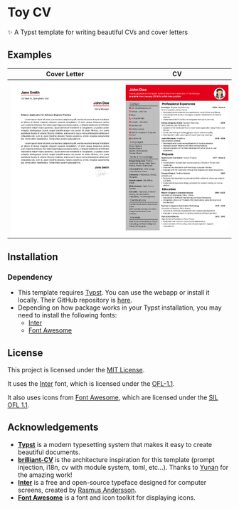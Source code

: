 # Toy CV

✨ A Typst template for writing beautiful CVs and cover letters

## Examples

| Cover Letter                                                   | CV                                         |
| -------------------------------------------------------------- | ------------------------------------------ |
| ![Cover Letter Example](./templates/previews/cover-letter.png) | ![CV Example](./templates/previews/cv.png) |

## Installation

### Dependency

- This template requires [Typst](https://typst.app). You can use the webapp or install it locally. Their GitHub repository is [here](https://github.com/typst/typst).
- Depending on how package works in your Typst installation, you may need to install the following fonts:
  - [Inter](https://rsms.me/inter/)
  - [Font Awesome](https://fontawesome.com/)

## License

This project is licensed under the [MIT License](https://opensource.org/license/mit).

It uses the [Inter](https://rsms.me/inter/) font, which is licensed under the [OFL-1.1](https://openfontlicense.org/).

It also uses icons from [Font Awesome](https://fontawesome.com/license/free), which are licensed under the [SIL OFL 1.1](https://fontawesome.com/license/free).

## Acknowledgements

- [**Typst**](https://typst.app) is a modern typesetting system that makes it easy to create beautiful documents.
- [**brilliant-CV**](https://github.com/yunanwg/brilliant-CV) is the architecture inspiration for this template (prompt injection, i18n, cv with module system, toml, etc...). Thanks to [Yunan](https://github.com/yunanwg) for the amazing work!
- [**Inter**](https://rsms.me/inter/) is a free and open-source typeface designed for computer screens, created by [Rasmus Andersson](https://rsms.me/).
- [**Font Awesome**](https://fontawesome.com/) is a font and icon toolkit for displaying icons.
